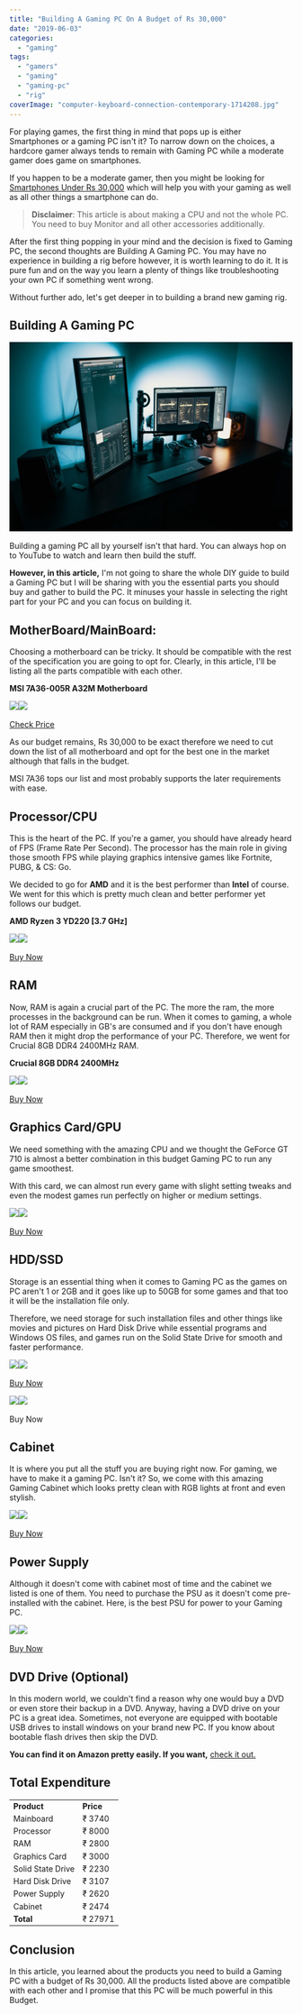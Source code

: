 ```yaml
---
title: "Building A Gaming PC On A Budget of Rs 30,000"
date: "2019-06-03"
categories: 
  - "gaming"
tags: 
  - "gamers"
  - "gaming"
  - "gaming-pc"
  - "rig"
coverImage: "computer-keyboard-connection-contemporary-1714208.jpg"
---
```


For playing games, the first thing in mind that pops up is either Smartphones or a gaming PC isn't it? To narrow down on the choices, a hardcore gamer always tends to remain with Gaming PC while a moderate gamer does game on smartphones.

If you happen to be a moderate gamer, then you might be looking for [Smartphones Under Rs 30,000](https://sastaeinstein.com/2019/04/top-10-smartphones-under-30000.html) which will help you with your gaming as well as all other things a smartphone can do.

> **Disclaimer**: This article is about making a CPU and not the whole PC. You need to buy Monitor and all other accessories additionally.

After the first thing popping in your mind and the decision is fixed to Gaming PC, the second thoughts are Building A Gaming PC. You may have no experience in building a rig before however, it is worth learning to do it. It is pure fun and on the way you learn a plenty of things like troubleshooting your own PC if something went wrong.

Without further ado, let's get deeper in to building a brand new gaming rig.

## Building A Gaming PC

![Budget Gaming PC under Rs 30000](images/computer-keyboard-connection-contemporary-1714208-1024x683.jpg)

Building a gaming PC all by yourself isn't that hard. You can always hop on to YouTube to watch and learn then build the stuff.

**However, in this article,** I'm not going to share the whole DIY guide to build a Gaming PC but I will be sharing with you the essential parts you should buy and gather to build the PC. It minuses your hassle in selecting the right part for your PC and you can focus on building it.

## MotherBoard/MainBoard:

Choosing a motherboard can be tricky. It should be compatible with the rest of the specification you are going to opt for. Clearly, in this article, I'll be listing all the parts compatible with each other.

**MSI 7A36-005R A32M Motherboard**

[![](//ws-in.amazon-adsystem.com/widgets/q?_encoding=UTF8&ASIN=B072633KTS&Format=_SL250_&ID=AsinImage&MarketPlace=IN&ServiceVersion=20070822&WS=1&tag=emadsblog-21&language=en_IN)](https://www.amazon.in/MSI-7A36-005R-A32M-Motherboard/dp/B072633KTS/ref=as_li_ss_il?crid=3VKH2EQ853CN&keywords=am4+motherboards&qid=1559515580&s=computers&sprefix=am4+mo,computers,866&sr=1-6&linkCode=li3&tag=emadsblog-21&linkId=29964e2246a16c90b34604f8b42ecbaa&language=en_IN)![](https://ir-in.amazon-adsystem.com/e/ir?t=emadsblog-21&language=en_IN&l=li3&o=31&a=B072633KTS)

[Check Price](https://amzn.to/2WDGa36)

As our budget remains, Rs 30,000 to be exact therefore we need to cut down the list of all motherboard and opt for the best one in the market although that falls in the budget.

MSI 7A36 tops our list and most probably supports the later requirements with ease.

## Processor/CPU

This is the heart of the PC. If you're a gamer, you should have already heard of FPS (Frame Rate Per Second). The processor has the main role in giving those smooth FPS while playing graphics intensive games like Fortnite, PUBG, & CS: Go.

We decided to go for **AMD** and it is the best performer than **Intel** of course. We went for this which is pretty much clean and better performer yet follows our budget.

**AMD Ryzen 3 YD220 \[3.7 GHz\]**

[![](//ws-in.amazon-adsystem.com/widgets/q?_encoding=UTF8&ASIN=B079D3DBNM&Format=_SL250_&ID=AsinImage&MarketPlace=IN&ServiceVersion=20070822&WS=1&tag=emadsblog-21&language=en_IN)](https://www.amazon.in/AMD-YD2200C5FBBOX-3-7GHz-Socket-Processor/dp/B079D3DBNM/ref=as_li_ss_il?keywords=am4&qid=1559515347&s=computers&sr=1-10&linkCode=li3&tag=emadsblog-21&linkId=c4d6c6d2bbbc0cc37f421b222b5fef89&language=en_IN)![](https://ir-in.amazon-adsystem.com/e/ir?t=emadsblog-21&language=en_IN&l=li3&o=31&a=B079D3DBNM)

[Buy Now](https://amzn.to/312D3RB)

## RAM

Now, RAM is again a crucial part of the PC. The more the ram, the more processes in the background can be run. When it comes to gaming, a whole lot of RAM especially in GB's are consumed and if you don't have enough RAM then it might drop the performance of your PC. Therefore, we went for Crucial 8GB DDR4 2400MHz RAM.

**Crucial 8GB DDR4 2400MHz**

[![](//ws-in.amazon-adsystem.com/widgets/q?_encoding=UTF8&ASIN=B01BIWKP58&Format=_SL250_&ID=AsinImage&MarketPlace=IN&ServiceVersion=20070822&WS=1&tag=emadsblog-21&language=en_IN)](https://www.amazon.in/Crucial-8GB-DDR4-2400-SODIMM-CT8G4SFS824A/dp/B01BIWKP58/ref=as_li_ss_il?keywords=ram+8gb+ddr4+crucial&qid=1559517022&s=computers&sr=1-1&linkCode=li3&tag=emadsblog-21&linkId=fa900002cec46e1afaf08ce4c778b296&language=en_IN)![](https://ir-in.amazon-adsystem.com/e/ir?t=emadsblog-21&language=en_IN&l=li3&o=31&a=B01BIWKP58)

[Buy Now](https://amzn.to/2JU63FE)

## Graphics Card/GPU

We need something with the amazing CPU and we thought the GeForce GT 710 is almost a better combination in this budget Gaming PC to run any game smoothest.

With this card, we can almost run every game with slight setting tweaks and even the modest games run perfectly on higher or medium settings.

[![](//ws-in.amazon-adsystem.com/widgets/q?_encoding=UTF8&ASIN=B076BSR4JZ&Format=_SL250_&ID=AsinImage&MarketPlace=IN&ServiceVersion=20070822&WS=1&tag=emadsblog-21&language=en_IN)](https://www.amazon.in/Nextron-GeForce-Express-Graphic-Accelerator/dp/B076BSR4JZ/ref=as_li_ss_il?crid=OPX6XDPD4TZ8&keywords=geforce+gt+710+2gb+ddr5+graphics+card&qid=1559565170&s=computers&sprefix=geforce+gt+,computers,306&sr=1-2-fkmr0&linkCode=li3&tag=emadsblog-21&linkId=5ab35cd7c784e2d8452ba58f10d42af3&language=en_IN)![](https://ir-in.amazon-adsystem.com/e/ir?t=emadsblog-21&language=en_IN&l=li3&o=31&a=B076BSR4JZ)

[Buy Now](https://amzn.to/2KlYNSA)

## HDD/SSD

Storage is an essential thing when it comes to Gaming PC as the games on PC aren't 1 or 2GB and it goes like up to 50GB for some games and that too it will be the installation file only.

Therefore, we need storage for such installation files and other things like movies and pictures on Hard Disk Drive while essential programs and Windows OS files, and games run on the Solid State Drive for smooth and faster performance.

[![](//ws-in.amazon-adsystem.com/widgets/q?_encoding=UTF8&ASIN=B0088PUEPK&Format=_SL250_&ID=AsinImage&MarketPlace=IN&ServiceVersion=20070822&WS=1&tag=emadsblog-21&language=en_IN)](https://www.amazon.in/Western-Digital-WD10EZEX-Internal-Desktop/dp/B0088PUEPK/ref=as_li_ss_il?keywords=hdd+1tb&qid=1559602505&s=gateway&sr=8-2&linkCode=li3&tag=emadsblog-21&linkId=bf21448b1bf539999ccdfa88d6ba3e73&language=en_IN)![](https://ir-in.amazon-adsystem.com/e/ir?t=emadsblog-21&language=en_IN&l=li3&o=31&a=B0088PUEPK)

[Buy Now](https://amzn.to/2YYKSWC)

[![](//ws-in.amazon-adsystem.com/widgets/q?_encoding=UTF8&ASIN=B079TH8YZQ&Format=_SL250_&ID=AsinImage&MarketPlace=IN&ServiceVersion=20070822&WS=1&tag=emadsblog-21&language=en_IN)](https://www.amazon.in/Kingston-SSDNow-Internal-SA400S37-240GIN/dp/B079TH8YZQ/ref=as_li_ss_il?adgrpid=58439411905&gclid=Cj0KCQjwitPnBRCQARIsAA5n84l_cvAxDsnb_jBVvZ7kiqv5EENkAJTuewMM09tcbxU5M0C9qBbfUyYaAvZdEALw_wcB&hvadid=294114901599&hvdev=c&hvlocphy=1007740&hvnetw=g&hvpos=1t1&hvqmt=e&hvrand=9570046783150490754&hvtargid=kwd-84981651&hydadcr=27816_1815124&keywords=ssd&qid=1559602349&s=gateway&sr=8-5&linkCode=li3&tag=emadsblog-21&linkId=bb059b9ee98c74ae2b92dde7a7f20b14&language=en_IN)![](https://ir-in.amazon-adsystem.com/e/ir?t=emadsblog-21&language=en_IN&l=li3&o=31&a=B079TH8YZQ)

Buy Now

## Cabinet

It is where you put all the stuff you are buying right now. For gaming, we have to make it a gaming PC. Isn't it? So, we come with this amazing Gaming Cabinet which looks pretty clean with RGB lights at front and even stylish.

[![](//ws-in.amazon-adsystem.com/widgets/q?_encoding=UTF8&ASIN=B07NCZXX6G&Format=_SL250_&ID=AsinImage&MarketPlace=IN&ServiceVersion=20070822&WS=1&tag=emadsblog-21&language=en_IN)](https://www.amazon.in/CHIPTRONEX-Cabinet-Tempered-preinstalled-Without/dp/B07NCZXX6G/ref=as_li_ss_il?keywords=pc+case&qid=1559602540&s=gateway&sr=8-1-spons&psc=1&linkCode=li3&tag=emadsblog-21&linkId=a2fea57b6283d67ca81195b9a0889048&language=en_IN)![](https://ir-in.amazon-adsystem.com/e/ir?t=emadsblog-21&language=en_IN&l=li3&o=31&a=B07NCZXX6G)

[Buy Now](https://amzn.to/2ETAx6O)

## Power Supply

Although it doesn't come with cabinet most of time and the cabinet we listed is one of them. You need to purchase the PSU as it doesn't come pre-installed with the cabinet. Here, is the best PSU for power to your Gaming PC.

[![](//ws-in.amazon-adsystem.com/widgets/q?_encoding=UTF8&ASIN=B075F7VZG2&Format=_SL250_&ID=AsinImage&MarketPlace=IN&ServiceVersion=20070822&WS=1&tag=emadsblog-21&language=en_IN)](https://www.amazon.in/Cooler-Master-MWE-450-Watt-Supply/dp/B075F7VZG2/ref=as_li_ss_il?keywords=psu+500+watt&qid=1559603069&s=digital-skills&sr=8-8&linkCode=li3&tag=emadsblog-21&linkId=e2811540a6be3cfccd0b335777396d84&language=en_IN)![](https://ir-in.amazon-adsystem.com/e/ir?t=emadsblog-21&language=en_IN&l=li3&o=31&a=B075F7VZG2)

[Buy Now](https://amzn.to/312vL01)

## DVD Drive (Optional)

In this modern world, we couldn't find a reason why one would buy a DVD or even store their backup in a DVD. Anyway, having a DVD drive on your PC is a great idea. Sometimes, not everyone are equipped with bootable USB drives to install windows on your brand new PC. If you know about bootable flash drives then skip the DVD.

**You can find it on Amazon pretty easily. If you want,** [check it out.](https://www.amazon.in/LG-24x-Internal-Writer-Black/dp/B016MMCJL2/ref=sr_1_3?keywords=lg+dvd&qid=1559603304&s=gateway&sr=8-3)

## Total Expenditure

<table class="wp-block-table alignwide has-subtle-pale-pink-background-color has-fixed-layout has-background is-style-regular"><tbody><tr><td><strong>Product</strong></td><td><strong>Price</strong></td></tr><tr><td>Mainboard</td><td>₹ 3740</td></tr><tr><td>Processor</td><td>₹ 8000</td></tr><tr><td>RAM</td><td>₹ 2800</td></tr><tr><td>Graphics Card</td><td>₹ 3000</td></tr><tr><td>Solid State Drive</td><td>₹ 2230</td></tr><tr><td>Hard Disk Drive</td><td>₹ 3107</td></tr><tr><td>Power Supply</td><td>₹ 2620</td></tr><tr><td>Cabinet</td><td>₹ 2474</td></tr><tr><td><strong>Total</strong></td><td>₹ 27971</td></tr></tbody></table>

## **Conclusion**

In this article, you learned about the products you need to build a Gaming PC with a budget of Rs 30,000. All the products listed above are compatible with each other and I promise that this PC will be much powerful in this Budget.
